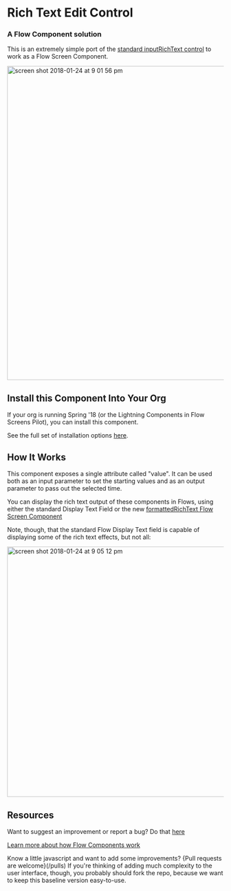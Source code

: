# Rich Text Edit Control #

### A Flow Component solution  ###

This is an extremely simple port of the [standard inputRichText control](https://developer.salesforce.com/docs/atlas.en-us.lightning.meta/lightning/aura_compref_lightning_inputRichText.htm) to work as a Flow Screen Component.

<img width="729" alt="screen shot 2018-01-24 at 9 01 56 pm" src="https://user-images.githubusercontent.com/3140883/35371595-f03afb7c-0149-11e8-9697-6d1091b39d2a.png">

## Install this Component Into Your Org ##

If your org is running Spring '18 (or the Lightning Components in Flow Screens Pilot),  you can install this component.

See the full set of installation options [here](/install.md).

## How It Works ##

This component exposes a single attribute called "value". It can be used both as an input parameter to set the starting values and as an output parameter to pass out the selected time. 

You can display the rich text output of these components in Flows, using either the standard Display Text Field or the new [formattedRichText Flow Screen Component](https://github.com/alexed1/LightningFlowComponents/tree/master/flow_screen_components/formattedRichTextFSC)

Note, though, that the standard Flow Display Text field is capable of displaying some of the rich text effects, but not all:

<img width="581" alt="screen shot 2018-01-24 at 9 05 12 pm" src="https://user-images.githubusercontent.com/3140883/35371661-548492a0-014a-11e8-929e-e27030bcc029.png">

## Resources ##

Want to suggest an improvement or report a bug? Do that [here](/issues)

[Learn more about how Flow Components work](/README.md)

Know a little javascript and want to add some improvements? {Pull requests are welcome}(/pulls) If you're thinking of adding much complexity to the user interface, though, you probably should fork the repo, because we want to keep this baseline version easy-to-use.





